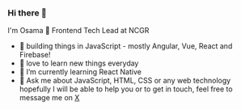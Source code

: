 ### Hi there 👋

<!--
**AbozahraOsama/AbozahraOsama** is a ✨ _special_ ✨ repository because its `README.md` (this file) appears on your GitHub profile.

Here are some ideas to get you started:

- 🔭 I’m currently working on ...
- 🌱 I’m currently learning ...
- 👯 I’m looking to collaborate on ...
- 🤔 I’m looking for help with ...
- 💬 Ask me about ...
- 📫 How to reach me: ...
- 😄 Pronouns: ...
- ⚡ Fun fact: ...
-->
I'm Osama 👋
Frontend Tech Lead at NCGR

- 🔭 building things in JavaScript - mostly Angular, Vue, React and Firebase!
- 💚 love to learn new things everyday
- 🌱 I’m currently learning React Native
- 💬 Ask me about JavaScript, HTML, CSS or any web technology hopefully I will be able to help you
  or to get in touch, feel free to message me on [X](https://twitter.com/osamaabozahra)
